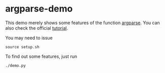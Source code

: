 argparse-demo
=============
This demo merely shows some features of the function [argparse](http://docs.python.org/3.4/library/argparse.html). 
You can also check the official [tutorial](http://docs.python.org/dev/howto/argparse.html).

You may need to issue

    source setup.sh

To find out some features, just run

    ./demo.py 
